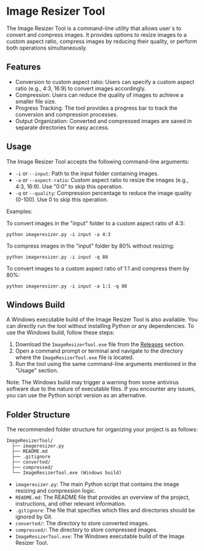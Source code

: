 # Image Resizer Tool

The Image Resizer Tool is a command-line utility that allows user`s to convert and compress images. It provides options to resize images to a custom aspect ratio, compress images by reducing their quality, or perform both operations simultaneously.

## Features

- Conversion to custom aspect ratio: Users can specify a custom aspect ratio (e.g., 4:3, 16:9) to convert images accordingly.
- Compression: Users can reduce the quality of images to achieve a smaller file size.
- Progress Tracking: The tool provides a progress bar to track the conversion and compression processes.
- Output Organization: Converted and compressed images are saved in separate directories for easy access.

## Usage

The Image Resizer Tool accepts the following command-line arguments:

- `-i` or `--input`: Path to the input folder containing images.
- `-a` or `--aspect-ratio`: Custom aspect ratio to resize the images (e.g., 4:3, 16:9). Use "0:0" to skip this operation.
- `-q` or `--quality`: Compression percentage to reduce the image quality (0-100). Use 0 to skip this operation.

Examples:

To convert images in the "input" folder to a custom aspect ratio of 4:3:
```
python imageresizer.py -i input -a 4:3
```

To compress images in the "input" folder by 80% without resizing:
```
python imageresizer.py -i input -q 80
```

To convert images to a custom aspect ratio of 1:1 and compress them by 80%:
```
python imageresizer.py -i input -a 1:1 -q 80
```

## Windows Build

A Windows executable build of the Image Resizer Tool is also available. You can directly run the tool without installing Python or any dependencies. To use the Windows build, follow these steps:

1. Download the `ImageResizerTool.exe` file from the [Releases](https://github.com/your-username/ImageResizerTool/releases) section.
2. Open a command prompt or terminal and navigate to the directory where the `ImageResizerTool.exe` file is located.
3. Run the tool using the same command-line arguments mentioned in the "Usage" section.

Note: The Windows build may trigger a warning from some antivirus software due to the nature of executable files. If you encounter any issues, you can use the Python script version as an alternative.

## Folder Structure

The recommended folder structure for organizing your project is as follows:

```
ImageResizerTool/
  ├── imageresizer.py
  ├── README.md
  ├── .gitignore
  ├── converted/
  ├── compressed/
  └── ImageResizerTool.exe (Windows build)
```

- `imageresizer.py`: The main Python script that contains the image resizing and compression logic.
- `README.md`: The README file that provides an overview of the project, instructions, and other relevant information.
- `.gitignore`: The file that specifies which files and directories should be ignored by Git.
- `converted/`: The directory to store converted images.
- `compressed/`: The directory to store compressed images.
- `ImageResizerTool.exe`: The Windows executable build of the Image Resizer Tool.
